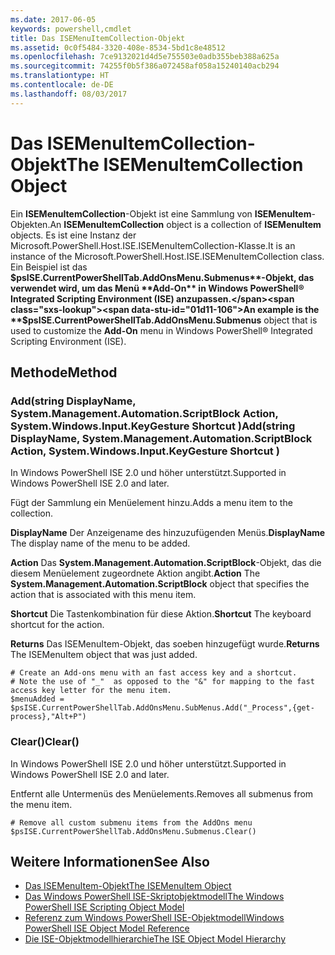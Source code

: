 ```yaml
---
ms.date: 2017-06-05
keywords: powershell,cmdlet
title: Das ISEMenuItemCollection-Objekt
ms.assetid: 0c0f5484-3320-408e-8534-5bd1c8e48512
ms.openlocfilehash: 7ce9132021d4d5e755503e0adb355beb388a625a
ms.sourcegitcommit: 74255f0b5f386a072458af058a15240140acb294
ms.translationtype: HT
ms.contentlocale: de-DE
ms.lasthandoff: 08/03/2017
---
```

# <a name="the-isemenuitemcollection-object"></a><span data-ttu-id="01d11-103">Das ISEMenuItemCollection-Objekt</span><span class="sxs-lookup"><span data-stu-id="01d11-103">The ISEMenuItemCollection Object</span></span>
  <span data-ttu-id="01d11-104">Ein **ISEMenuItemCollection**-Objekt ist eine Sammlung von **ISEMenuItem**-Objekten.</span><span class="sxs-lookup"><span data-stu-id="01d11-104">An **ISEMenuItemCollection** object is a collection of **ISEMenuItem** objects.</span></span> <span data-ttu-id="01d11-105">Es ist eine Instanz der Microsoft.PowerShell.Host.ISE.ISEMenuItemCollection-Klasse.</span><span class="sxs-lookup"><span data-stu-id="01d11-105">It is an instance of the Microsoft.PowerShell.Host.ISE.ISEMenuItemCollection class.</span></span> <span data-ttu-id="01d11-106">Ein Beispiel ist das **$psISE.CurrentPowerShellTab.AddOnsMenu.Submenus**-Objekt, das verwendet wird, um das Menü **Add-On** in Windows PowerShell® Integrated Scripting Environment (ISE) anzupassen.</span><span class="sxs-lookup"><span data-stu-id="01d11-106">An example is the **$psISE.CurrentPowerShellTab.AddOnsMenu.Submenus** object that is used to customize the **Add-On** menu in Windows PowerShell® Integrated Scripting Environment (ISE).</span></span>

## <a name="method"></a><span data-ttu-id="01d11-107">Methode</span><span class="sxs-lookup"><span data-stu-id="01d11-107">Method</span></span>

### <a name="addstring-displayname-systemmanagementautomationscriptblock-action-systemwindowsinputkeygesture-shortcut-"></a><span data-ttu-id="01d11-108">Add\(string DisplayName, System.Management.Automation.ScriptBlock Action, System.Windows.Input.KeyGesture Shortcut \)</span><span class="sxs-lookup"><span data-stu-id="01d11-108">Add\(string DisplayName, System.Management.Automation.ScriptBlock Action, System.Windows.Input.KeyGesture Shortcut \)</span></span>
  <span data-ttu-id="01d11-109">In Windows PowerShell ISE 2.0 und höher unterstützt.</span><span class="sxs-lookup"><span data-stu-id="01d11-109">Supported in Windows PowerShell ISE 2.0 and later.</span></span> 

 <span data-ttu-id="01d11-110">Fügt der Sammlung ein Menüelement hinzu.</span><span class="sxs-lookup"><span data-stu-id="01d11-110">Adds a menu item to the collection.</span></span>

 <span data-ttu-id="01d11-111">**DisplayName** Der Anzeigename des hinzuzufügenden Menüs.</span><span class="sxs-lookup"><span data-stu-id="01d11-111">**DisplayName** The display name of the menu to be added.</span></span>

 <span data-ttu-id="01d11-112">**Action** Das **System.Management.Automation.ScriptBlock**-Objekt, das die diesem Menüelement zugeordnete Aktion angibt.</span><span class="sxs-lookup"><span data-stu-id="01d11-112">**Action** The **System.Management.Automation.ScriptBlock** object that specifies the action that is associated with this menu item.</span></span>

 <span data-ttu-id="01d11-113">**Shortcut** Die Tastenkombination für diese Aktion.</span><span class="sxs-lookup"><span data-stu-id="01d11-113">**Shortcut** The keyboard shortcut for the action.</span></span>

 <span data-ttu-id="01d11-114">**Returns** Das ISEMenuItem-Objekt, das soeben hinzugefügt wurde.</span><span class="sxs-lookup"><span data-stu-id="01d11-114">**Returns** The ISEMenuItem object that was just added.</span></span>

```
# Create an Add-ons menu with an fast access key and a shortcut.
# Note the use of "_"  as opposed to the "&" for mapping to the fast access key letter for the menu item.
$menuAdded = $psISE.CurrentPowerShellTab.AddOnsMenu.SubMenus.Add("_Process",{get-process},"Alt+P")
```

### <a name="clear"></a><span data-ttu-id="01d11-115">Clear\(\)</span><span class="sxs-lookup"><span data-stu-id="01d11-115">Clear\(\)</span></span>
  <span data-ttu-id="01d11-116">In Windows PowerShell ISE 2.0 und höher unterstützt.</span><span class="sxs-lookup"><span data-stu-id="01d11-116">Supported in Windows PowerShell ISE 2.0 and later.</span></span> 

 <span data-ttu-id="01d11-117">Entfernt alle Untermenüs des Menüelements.</span><span class="sxs-lookup"><span data-stu-id="01d11-117">Removes all submenus from the menu item.</span></span>

```
# Remove all custom submenu items from the AddOns menu
$psISE.CurrentPowerShellTab.AddOnsMenu.Submenus.Clear()

```

## <a name="see-also"></a><span data-ttu-id="01d11-118">Weitere Informationen</span><span class="sxs-lookup"><span data-stu-id="01d11-118">See Also</span></span>
- [<span data-ttu-id="01d11-119">Das ISEMenuItem-Objekt</span><span class="sxs-lookup"><span data-stu-id="01d11-119">The ISEMenuItem Object</span></span>](The-ISEMenuItem-Object.md) 
- [<span data-ttu-id="01d11-120">Das Windows PowerShell ISE-Skriptobjektmodell</span><span class="sxs-lookup"><span data-stu-id="01d11-120">The Windows PowerShell ISE Scripting Object Model</span></span>](The-Windows-PowerShell-ISE-Scripting-Object-Model.md) 
- [<span data-ttu-id="01d11-121">Referenz zum Windows PowerShell ISE-Objektmodell</span><span class="sxs-lookup"><span data-stu-id="01d11-121">Windows PowerShell ISE Object Model Reference</span></span>](Windows-PowerShell-ISE-Object-Model-Reference.md) 
- [<span data-ttu-id="01d11-122">Die ISE-Objektmodellhierarchie</span><span class="sxs-lookup"><span data-stu-id="01d11-122">The ISE Object Model Hierarchy</span></span>](The-ISE-Object-Model-Hierarchy.md)

  
